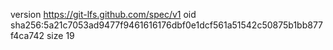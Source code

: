 version https://git-lfs.github.com/spec/v1
oid sha256:5a21c7053ad9477f9461616176dbf0e1dcf561a51542c50875b1bb877f4ca742
size 19
